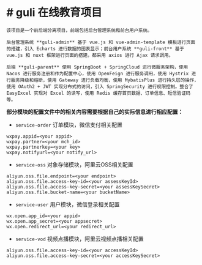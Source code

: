 # # guli 在线教育项目

    该项目是一个前后端分离项目，前端包括后台管理系统和前台用户系统。

    后台管理系统 **guli-admin** 基于 vue.js 和 vue-admin-template 模板进行页面的搭建，引入 Echarts 进行数据的图表显示；前台用户系统 **guli-front** 基于vue.js 和 nuxt 框架进行页面的搭建。都采用 axios 进行 Ajax 请求调用。

    后端 **guli-parent** 使用 SpringBoot + SpringCloud 进行微服务架构，使用 Nacos 进行服务注册和作为配置中心，使用 OpenFeign 进行服务调用，使用 Hystrix 进行服务降级和熔断，使用 Gateway 进行负载均衡，使用 MybatisPlus 进行持久层的操作，使用 OAuth2 + JWT 实现分布式的访问，引入 SpringSecurity 进行权限控制。整合了 EasyExcel 实现对 Excel 的读写，使用 Redis 缓存首页数据、订单信息、短信验证码等。



**部分模块的配置文件中的相关内容需要根据自己的实际信息进行相应配置：**

- `service-order` 订单模块，微信支付相关配置

```properties
wxpay.appid=<your appid>
wxpay.partner=<your mch_id>
wxpay.partnerkey=<your key>
wxpay.notifyurl=<your notify_url>
```

- `service-oss` 对象存储模块，阿里云OSS相关配置

```properties
aliyun.oss.file.endpoint=<your endpoint>
aliyun.oss.file.access-key-id=<your assessKeyId>
aliyun.oss.file.access-key-secret=<your assessKeySecret>
aliyun.oss.file.bucket-name=<your bucketName>
```

- `service-user` 用户模块，微信登录相关配置

```properties
wx.open.app_id=<your appid>
wx.open.app_secret=<your appsecret>
wx.open.redirect_url=<your redirect_url>
```

- `service-vod` 视频点播模块，阿里云视频点播相关配置

```properties
aliyun.oss.file.access-key-id=<your accessKeyId>
aliyun.oss.file.access-key-secret=<your accessKeySecret>
```




